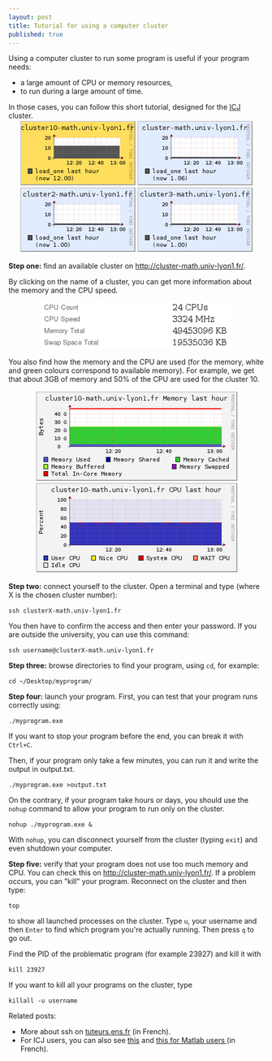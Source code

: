 ```yaml
---
layout: post
title: Tutorial for using a computer cluster
published: true
---
```

Using a computer cluster to run some program is useful if your program needs:
<ul>
	<li>a large amount of CPU or memory resources,</li>
	<li>to run during a large amount of time.</li>
</ul>
In those cases, you can follow this short tutorial, designed for the <a title="ICJ website" href="http://math.univ-lyon1.fr/" target="_blank" rel="noopener noreferrer">ICJ</a> cluster.

<center><img src="../images/2014-2-11-Computer-cluster/apercuClusters4.png" alt="apercuClusters4"/></center>



<strong>Step one:</strong> find an available cluster on <a href="http://cluster-math.univ-lyon1.fr/" target="_blank" rel="noopener noreferrer">http://cluster-math.univ-lyon1.fr/</a>.

By clicking on the name of a cluster, you can get more information about the memory and the CPU speed.

<center><img src="../images/2014-2-11-Computer-cluster/availableMemoryCPU.png" alt="availableMemoryCPU"/></center>

You also find how the memory and the CPU are used (for the memory, white and green colours correspond to available memory). For example, we get that about 3GB of memory and 50% of the CPU are used for the cluster 10.

<center><img src="../images/2014-2-11-Computer-cluster/availableMemoryCPUgraph.png" alt="availableMemoryCPUgraph"/></center>

<strong>Step two:</strong> connect yourself to the cluster. Open a terminal and type (where X is the chosen cluster number):
```
ssh clusterX-math.univ-lyon1.fr
```
You then have to confirm the access and then enter your password. If you are outside the university, you can use this command:
```
ssh username@clusterX-math.univ-lyon1.fr
```
<strong>Step three:</strong> browse directories to find your program, using `cd`, for example:
```
cd ~/Desktop/myprogram/
```
<strong>Step four:</strong> launch your program. First, you can test that your program runs correctly using:
```
./myprogram.exe
```
If you want to stop your program before the end, you can break it with `Ctrl+C`.

Then, if your program only take a few minutes, you can run it and write the output in output.txt.
```
./myprogram.exe >output.txt
```
On the contrary, if your program take hours or days, you should use the `nohup` command to allow your program to run only on the cluster.
```
nohup ./myprogram.exe &
```
With `nohup`, you can disconnect yourself from the cluster (typing `exit`) and even shutdown your computer.

<strong>Step five:</strong> verify that your program does not use too much memory and CPU. You can check this on <a href="http://cluster-math.univ-lyon1.fr/" target="_blank" rel="noopener noreferrer">http://cluster-math.univ-lyon1.fr/</a>. If a problem occurs, you can "kill" your program. Reconnect on the cluster and then type:
```
top
```
to show all launched processes on the cluster. Type `u`, your username and then `Enter` to find which program you're actually running. Then press `q` to go out.

Find the PID of the problematic program (for example 23927) and kill it with
```
kill 23927
```
If you want to kill all your programs on the cluster, type
```
killall -u username
```
Related posts:
<ul>
	<li>More about ssh on <a href="http://www.tuteurs.ens.fr/internet/loin/ssh.html">tuteurs.ens.fr</a> (in French).</li>
	<li>For ICJ users, you can also see <a href="http://math.univ-lyon1.fr/intranet/spip.php?article52">this</a> and <a href="http://math.univ-lyon1.fr/intranet/spip.php?article300">this for Matlab users </a>(in French).</li>
</ul>